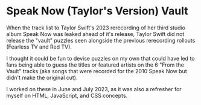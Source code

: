 # Speak Now (Taylor's Version) Vault

When the track list to Taylor Swift's 2023 rerecording of her third studio album Speak Now was leaked ahead of it's release, Taylor Swift did not release the "vault" puzzles seen alongside the previous rerecording rollouts (Fearless TV and Red TV). 

I thought it could be fun to devise puzzles on my own that could have led to fans being able to guess the titles or featured artists on the 6 "From the Vault" tracks (aka songs that were recorded for the 2010 Speak Now but didn't make the original cut).

I worked on these in June and July 2023, as it was also a refresher for myself on HTML, JavaScript, and CSS concepts.
